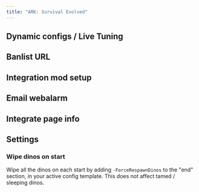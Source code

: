 ```yaml
---
title: "ARK: Survival Evolved"
---
```


## Dynamic configs / Live Tuning
[//]: # (TODO add reference to `connect` page @ game server settings)

## Banlist URL
[//]: # (TODO add reference to `connect` page @ game server settings)

## Integration mod setup
[//]: # (TODO add reference to `connect` page @ game server settings)

## Email webalarm

## Integrate page info
[//]: # (TODO add reference to `integrate` page @ game server settings)


## Settings

### Wipe dinos on start
Wipe all the dinos on each start by adding `-ForceRespawnDinos` to the "end" section, in your active config template.
This does not affect tamed / sleeping dinos.